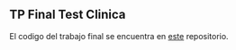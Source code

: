 ## TP Final Test Clinica

El codigo del trabajo final se encuentra en [este](https://github.com/NoeliaEch/TestJava) repositorio.

